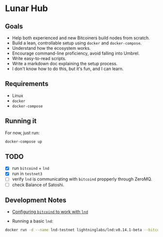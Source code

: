 # Lunar Hub

## Goals
- Help both experienced and new Bitcoiners build nodes from scratch.
- Build a lean, controllable setup using `docker` and `docker-compose`.
- Understand how the ecosystem works.
- Encourage command-line proficiency, avoid falling into Umbrel.
- Write easy-to-read scripts.
- Write a markdown doc explaining the setup process.
- I don't know how to do this, but it's fun, and I can learn.

## Requirements

- Linux
- `docker`
- `docker-compose`

## Running it

For now, just run:
```bash
docker-compose up
```

## TODO
- [x] run `bitcoind` + `lnd`
- [x] run in `testnet3`
- [ ] verify `lnd` is communicating with `bitcoind` propperly through ZeroMQ.
- [ ] check Balance of Satoshi.

## Development Notes
- [Configuring `bitcoind` to work with `lnd`](https://github.com/lightningnetwork/lnd/blob/master/docs/INSTALL.md#bitcoind-options)

- Running a basic `lnd`:
```bash
docker run -d --name lnd-testnet lightninglabs/lnd:v0.14.1-beta --bitcoin.active --bitcoin.testnet --bitcoin.node=neutrino --neutrino.connect=faucet.lightning.community
```
